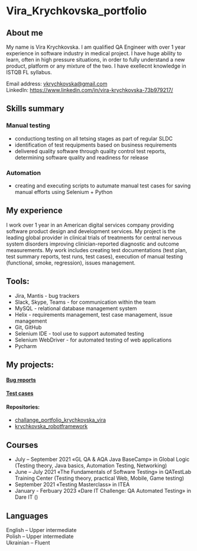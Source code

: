 # Vira_Krychkovska_portfolio
## About me
My name is Vira Krychkovska. I am qualified QA Engineer with over 1 year experience in software industry in medical project. I have huge ability to learn, often in high pressure situations, in order to fully understand a new product, platform or any mixture of the two. I have exellecnt knowledge in  ISTQB FL syllabus.

Email address: vkrychkovska@gmail.com  
LinkedIn: https://www.linkedin.com/in/vira-krychkovska-73b979217/

## Skills summary
### Manual testing
* conductiong testing on all tetsing stages as part of regular SLDC  
* identification of test requipments based on business requirements  
* delivered quality software through quality control test reports, determining software quality and readiness for release  
### Automation
* creating and executing scripts to autumate manual test cases for saving manual efforts using Selenium + Python  

## My experience
I work over 1 year in an American digital services company providing software product design and development services. My project is the leading global provider in clinical trials of treatments for central nervous system disorders improving clinician-reported diagnostic and outcome measurements. My work includes creating test documentations (test plan, test summary reports, test runs, test cases), execution of manual testing (functional, smoke, regression), issues management.

## Tools:
* Jira, Mantis - bug trackers  
* Slack, Skype, Teams - for communication within the team  
* MySQL - relational database management system  
* Helix - requirements management, test case management, issue management   
* Git, GitHub  
* Selenium IDE - tool use to support automated testing  
* Selenium WebDriver - for automated testing of web applications  
* Pycharm

## My projects:
#### [Bug reports](https://docs.google.com/spreadsheets/d/1Qo7s_EbDH0te6y-5m7egjkfptdaahKSOLqOPU1UXkGE/edit?usp=share_link)  
#### [Test cases](https://docs.google.com/document/d/1ruKICmsa8mDMrwzLSP8_W2WZWItmDWArlwrXAH8BzHE/edit?usp=share_link)
#### Repositories:
* [challange_portfolio_krychkovska_vira](https://github.com/Vira1999/challange_portfolio_krychkovska_vira.git)
* [krychkovska_robotframework](https://github.com/Vira1999/krychkovska_robotframework.git)

## Courses
* July – September 2021 «GL QA & AQA Java BaseCamp» in Global Logic (Testing theory, Java basics, Automation Testing, Networking)    
* June – July 2021 «The Fundamentals of Software Testing» in QATestLab Training Center (Testing theory, practical Web, Mobile, Game testing)  
* September 2021 «Testing Masterclass» in ITEA  
* January - Ferbuary 2023 «Dare IT Challenge: QA Automated Testing» in Dare IT ()

## Languages
English – Upper intermediate  
Polish – Upper intermediate  
Ukrainian – Fluent
